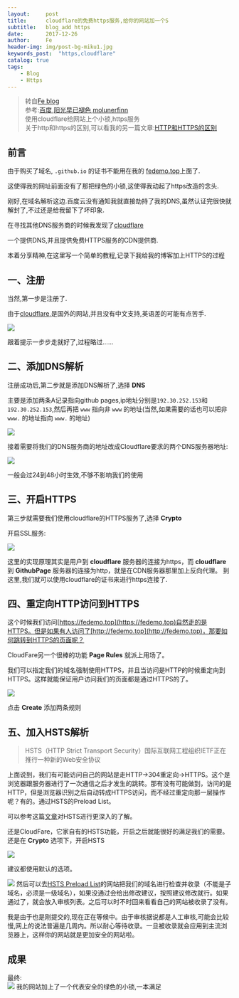 ```yaml
---
layout:     post
title:      cloudflare的免费https服务,给你的网站加一个S
subtitle:   blog_add https
date:       2017-12-26
author:     Fe
header-img: img/post-bg-miku1.jpg
keywords_post:  "https,cloudflare"
catalog: true
tags:
    - Blog
    - Https
---
```

>转自[Fe blog](https://fedemo.top/2018/07/07/oracle-serve/)  
>参考:[百度](https://baidu.com),[阳光早已褪色](http://blog.csdn.net/u011244202/article/details/57106544),[molunerfinn](https://molunerfinn.com/hexo-travisci-https/)   
>使用cloudflare给网站上个小锁,https服务    
>关于http和https的区别,可以看我的另一篇文章:[HTTP和HTTPS的区别](/2017/12/27/difference-between-http-and-https/)

## 前言  

由于购买了域名, `.github.io` 的证书不能用在我的 [fedemo.top](https://fedemo.top)上面了.

这使得我的网址前面没有了那把绿色的小锁,这使得我动起了https改造的念头.

刚好,在域名解析这边.百度云没有通知我就直接劫持了我的DNS,虽然认证完很快就解封了,不过还是给我留下了坏印象.  

在寻找其他DNS服务商的时候我发现了[cloudflare](https://www.cloudflare.com/)  

一个提供DNS,并且提供免费HTTPS服务的CDN提供商.  

本着分享精神,在这里写一个简单的教程,记录下我给我的博客加上HTTPS的过程

## 一、注册  

当然,第一步是注册了.    

由于[cloudflare](https://www.cloudflare.com/),是国外的网站,并且没有中文支持,英语差的可能有点苦手.

![](https://raw.githubusercontent.com/FeDemo/img_gitalk/master/2017-12-26-blog_add-https/1.png)

跟着提示一步步走就好了,过程略过......  

## 二、添加DNS解析

注册成功后,第二步就是添加DNS解析了,选择 **DNS**   

主要是添加两条A记录指向github pages,ip地址分别是`192.30.252.153`和`192.30.252.153`,然后再把 `www` 指向非 `www` 的地址(当然,如果需要的话也可以把非 `www.` 的地址指向 `www.` 的地址)

![](https://raw.githubusercontent.com/FeDemo/img_gitalk/master/2017-12-26-blog_add-https/2.png)

接着需要将我们的DNS服务商的地址改成Cloudflare要求的两个DNS服务器地址:  

![](https://raw.githubusercontent.com/FeDemo/img_gitalk/master/2017-12-26-blog_add-https/3.png)  

一般会过24到48小时生效,不够不影响我们的使用  

## 三、开启HTTPS

第三步就需要我们使用cloudflare的HTTPS服务了,选择 **Crypto**  

开启SSL服务:  

![](https://raw.githubusercontent.com/FeDemo/img_gitalk/master/2017-12-26-blog_add-https/4.png)

这里的实现原理其实是用户到 **cloudflare** 服务器的连接为https，而 **cloudflare** 到 **GithubPage** 服务器的连接为http，就是在CDN服务器那里加上反向代理。
到这里,我们就可以使用cloudflare的证书来进行https连接了.

## 四、重定向HTTP访问到HTTPS

这个时候我们访问[https://fedemo.top](https://fedemo.top)自然走的是HTTPS。但是如果有人访问了[http://fedemo.top](http://fedemo.top)，那要如何跳转到HTTPS的页面呢？   

CloudFare另一个很棒的功能 **Page Rules** 就派上用场了。  

我们可以指定我们的域名强制使用HTTPS，并且当访问是HTTP的时候重定向到HTTPS。这样就能保证用户访问我们的页面都是通过HTTPS的了。

![](https://raw.githubusercontent.com/FeDemo/img_gitalk/master/2017-12-26-blog_add-https/5.png)

点击 **Create** 添加两条规则  

## 五、加入HSTS解析

>HSTS（HTTP Strict Transport Security）国际互联网工程组织IETF正在推行一种新的Web安全协议    

上面说到，我们有可能访问自己的网站是走HTTP->304重定向->HTTPS。这个是浏览器跟服务器进行了一次通信之后才发生的跳转。那有没有可能做到，访问的是HTTP，但是浏览器识别之后自动转成HTTPS访问，而不经过重定向那一层操作呢？有的。通过HSTS的Preload List。

可以参考这篇[文章](https://www.jianshu.com/p/caa80c7ad45c)对HSTS进行更深入的了解。

还是CloudFare，它家自有的HSTS功能，开启之后就能很好的满足我们的需要。还是在 **Crypto** 选项下，开启HSTS

![](https://raw.githubusercontent.com/FeDemo/img_gitalk/master/2017-12-26-blog_add-https/6.png)   

建议都使用默认的选项。

![](https://raw.githubusercontent.com/FeDemo/img_gitalk/master/2017-12-26-blog_add-https/8.png)
然后可以去[HSTS Preload List](https://hstspreload.org/)的网站把我们的域名进行检查并收录（不能是子域名，必须是一级域名），如果没通过会给出修改建议，按照建议修改就行。如果通过了，就会放入审核列表。之后可以时不时回来看看自己的网站被收录了没有。   

我是由于也是刚提交的,现在正在等候中。由于审核据说都是人工审核,可能会比较慢,网上的说法普遍是几周内。所以耐心等待收录。一旦被收录就会应用到主流浏览器上，这样你的网站就是更加安全的网站啦。


## 成果

最终:     
![](https://raw.githubusercontent.com/FeDemo/img_gitalk/master/2017-12-26-blog_add-https/7.png)
我的网站加上了一个代表安全的绿色的小锁,一本满足
